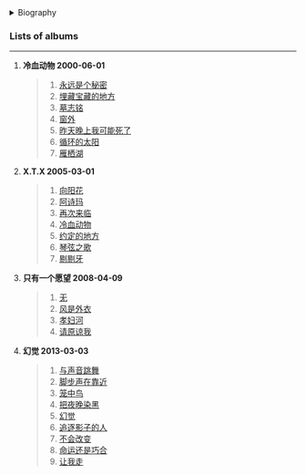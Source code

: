 <details>
<summary>Biography</summary>

![谢天笑](https://thumbsnap.com/i/nJ2JoSK5.jpg)

?> Xie Tianxiao is by far the most maverick and consistent rock hero in the history of Chinese rock music. Xie Tianxiao is also the only Chinese rock artist to have his name printed on a Chinese postage stamp by the China Post. It was only a matter of time before Xie Tianxiao moved from his hometown Peking Opera troupe to the dizzying rock scene of the capital. But it took him 20 years to go from the dark and small bar club to the crowded stage of the World Wide Web! Because his seemingly frail body hides a strong heart. During that time, people kept trying to label him and his music as "The New Godfather of Rock", "The King of Live", "The Father of Chinese Grunge", "The First Man of Reggae", and "The First Man of Reggae". "The First Man of Reggae", 。。。。。。But none of these are exactly Xie Tianxiao. Xie Tianxiao and his music cannot be accurately defined or categorized, because it comes from his more elusive inner world, yet it is so real in those "trickling / stormy" notes. These notes carry great energy and create a roaring storm on the stage, and he stands in the middle of the storm, singing in harmony with tens of thousands of audience in the resonance of body and mind. X.T.X has become the symbol of Chinese rock music. Xie Tianxiao, the name that best represents the current Chinese rock music, is none other than him. Welcome to Xie Tianxiao's music world!.

</details>


### Lists of albums
---
1. **冷血动物 2000-06-01**
    > 1. [永远是个秘密](https://e1.pcloud.link/publink/show?code=XZVpT4ZEVnJix2igXpUnMzrBtRw05vuYMWX)
    > 2. [埋藏宝藏的地方](https://e1.pcloud.link/publink/show?code=XZkpT4Z3aub7M4tvhQgCM7C7Lmz7jtQfosy)
    > 3. [墓志铭](https://e1.pcloud.link/publink/show?code=XZypT4Zu0vCxjvs1gSqHlJnxuBIIXt4kMIy)
    > 4. [窗外](https://e1.pcloud.link/publink/show?code=XZcFT4ZkYnS6BE2ScRAkxkaXShqSXIt1Byk)
    > 5. [昨天晚上我可能死了](https://e1.pcloud.link/publink/show?code=XZrFT4Z7jdwlukn0OQDJtKyTegs1Rzy6CR7)
    > 6. [循环的太阳](https://e1.pcloud.link/publink/show?code=XZXpT4ZmYqIFqEDuam17M8uUAfNMVYKU0C7)
    > 7. [雁栖湖](https://e1.pcloud.link/publink/show?code=XZiFT4Z2YBjqfmUa45Ajih1WunQ3421p4rV)
2. **X.T.X 2005-03-01**
    > 1. [向阳花](https://e1.pcloud.link/publink/show?code=XZuFT4Zm4YRmb6dOyy8WOebx4pDhuQWhWgk)
    > 2. [阿诗玛](https://e1.pcloud.link/publink/show?code=XZfFT4Zt5nrOIwqEJzpy8b95LHgbbfpfYGy)
    > 3. [再次来临](https://e1.pcloud.link/publink/show?code=XZSFT4ZjnHzsHoYBFmqrNtdYF7o0B3hBps7)
    > 4. [冷血动物](https://e1.pcloud.link/publink/show?code=XZHFT4Ze7z7gWA9LIh22OnNVj6wzpDU3n2k)
    > 5. [约定的地方](https://e1.pcloud.link/publink/show?code=XZMpT4ZLTl6IUgIH6kMF9PJmyrj2kfa7KAV)
    > 6. [琴弦之歌](https://e1.pcloud.link/publink/show?code=XZ9pT4Z7t2XYr9c3wLGJBmBrHXkUJIU9u47)
    > 7. [剔剔牙](https://e1.pcloud.link/publink/show?code=XZnpT4Zfh4yy4J3yKQohE7YEAk5muhqrwiV)
3. **只有一个愿望 2008-04-09**
    > 1. [无](https://e1.pcloud.link/publink/show?code=XZ6pT4Z2i7oyV5PqhmlFsNikkMXhfCMlDMV)    
    > 2. [风是外衣](https://e1.pcloud.link/publink/show?code=XZqpT4ZhsvPm4XuWlShI1FFx7oTvz1lF3i7)
    > 3. [孝妇河](https://e1.pcloud.link/publink/show?code=XZdpT4Z7WbXm5EtVkfeRQGeUBSM1pesq7zV)
    > 4. [请原谅我](https://e1.pcloud.link/publink/show?code=XZpHT4ZFaHsHB4uoDXEQybyB7A8b7I000yk)
4. **幻觉 2013-03-03**
    > 1. [与声音跳舞](https://e1.pcloud.link/publink/show?code=XZjFT4ZvcAluj79HozaJF8yGXV2nBIrhExy)
    > 2. [脚步声在靠近](https://e1.pcloud.link/publink/show?code=XZKFT4Z6ooqaNHpCFL3gj247UVD74AltKsV)
    > 3. [笼中鸟](https://e1.pcloud.link/publink/show?code=XZqFT4ZCP701zdLxIHkwgAlrebFeuHUmv8k)
    > 4. [把夜晚染黑](https://e1.pcloud.link/publink/show?code=XZ6FT4ZUw8HOb39LwHwKe8Ac6X13yh4QAOV)
    > 5. [幻觉](https://e1.pcloud.link/publink/show?code=XZOFT4Zu3RyGynqmySwsHSXP65H4BxViXxy)
    > 6. [追逐影子的人](https://e1.pcloud.link/publink/show?code=XZwFT4Z74hQ5srOkipnmJjYwwlIzStuwRtX)
    > 7. [不会改变](https://e1.pcloud.link/publink/show?code=XZxFT4ZhIOb67IF4q8ryiMRS6iBzmnsU3JV)
    > 8. [命运还是巧合](https://e1.pcloud.link/publink/show?code=XZlFT4ZwJlTBqEQXCFpV1GqD0g1kmWt3QJV)
    > 9. [让我走](https://e1.pcloud.link/publink/show?code=XZdFT4ZhGbkPBDLOa7DfAqlTCHrRQPbrx1y)
   
    

